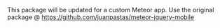 This package will be updated for a custom Meteor app. Use the original package @ https://github.com/juanpastas/meteor-jquery-mobile
